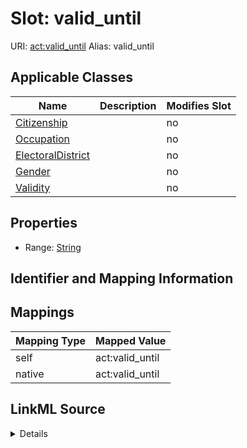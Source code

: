 

# Slot: valid_until 



URI: [act:valid_until](https://ch.paf.link/schema/actors/valid_until)
Alias: valid_until

<!-- no inheritance hierarchy -->





## Applicable Classes

| Name | Description | Modifies Slot |
| --- | --- | --- |
| [Citizenship](Citizenship.md) |  |  no  |
| [Occupation](Occupation.md) |  |  no  |
| [ElectoralDistrict](ElectoralDistrict.md) |  |  no  |
| [Gender](Gender.md) |  |  no  |
| [Validity](Validity.md) |  |  no  |






## Properties

* Range: [String](String.md)




## Identifier and Mapping Information







## Mappings

| Mapping Type | Mapped Value |
| ---  | ---  |
| self | act:valid_until |
| native | act:valid_until |




## LinkML Source

<details>
```yaml
name: valid-until
alias: valid_until
domain_of:
- Validity
- ElectoralDistrict
range: string

```
</details>